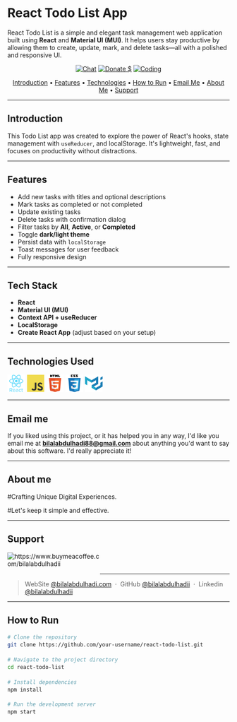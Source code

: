 # React Todo List App

React Todo List is a simple and elegant task management web application built using **React** and **Material UI (MUI)**. It helps users stay productive by allowing them to create, update, mark, and delete tasks—all with a polished and responsive UI.

<p align="center">
  <a href="https://www.linkedin.com/in/bilalabdulhadii/"><img src="https://img.shields.io/badge/Chat-Let's%20chat-darkseagreen?labelColor=gray&style=flat" alt="Chat" /></a>
  <a href="https://www.buymeacoffee.com/bilalabdulhadii"><img src="https://img.shields.io/badge/Donate%20$-Buy%20me%20a%20coffee-darkkhaki?labelColor=gray&style=flat" alt="Donate $" /></a>
  <a href="https://github.com/bilalabdulhadii"><img src="https://img.shields.io/badge/Coding-Work%20Together-cornflowerblue?labelColor=gray&style=flat" alt="Coding" /></a>
</p>

<p align="center">
  <a href="#introduction">Introduction</a> •
  <a href="#features">Features</a> •
  <a href="#technologies-used">Technologies</a> •
  <a href="#how-to-run">How to Run</a> •
  <a href="#email-me">Email Me</a> •
  <a href="#about-me">About Me</a> •
  <a href="#support">Support</a>
</p>

---

## Introduction

This Todo List app was created to explore the power of React's hooks, state management with `useReducer`, and localStorage. It's lightweight, fast, and focuses on productivity without distractions.

---

## Features

- Add new tasks with titles and optional descriptions  
- Mark tasks as completed or not completed  
- Update existing tasks  
- Delete tasks with confirmation dialog  
- Filter tasks by **All**, **Active**, or **Completed**  
- Toggle **dark/light theme**  
- Persist data with `localStorage`  
- Toast messages for user feedback  
- Fully responsive design

---

## Tech Stack

- **React**
- **Material UI (MUI)**
- **Context API + useReducer**
- **LocalStorage**
- **Create React App** (adjust based on your setup)

---

## Technologies Used

<a><img src="https://raw.githubusercontent.com/devicons/devicon/master/icons/react/react-original-wordmark.svg" width="40" height="40"/></a>
<a><img src="https://raw.githubusercontent.com/devicons/devicon/master/icons/javascript/javascript-original.svg" width="40" height="40"/></a>
<a><img src="https://raw.githubusercontent.com/devicons/devicon/master/icons/html5/html5-original-wordmark.svg" width="40" height="40"/></a>
<a><img src="https://raw.githubusercontent.com/devicons/devicon/master/icons/css3/css3-original-wordmark.svg" width="40" height="40"/></a>
<a><img src="https://raw.githubusercontent.com/devicons/devicon/master/icons/materialui/materialui-original.svg" width="40" height="40"/></a>

---

## Email me

If you liked using this project, or it has helped you in any way, I'd like you email me at <b><a href="bilalabdulhadi88@gmail.com">bilalabdulhadi88@gmail.com</a></b> about anything you'd want to say about this software. I'd really appreciate it!

---
## About me

#Crafting Unique Digital Experiences.

#Let's keep it simple and effective.

---

## Support

<p><a href="https://www.buymeacoffee.com/bilalabdulhadii"> <img align="left" src="https://cdn.buymeacoffee.com/buttons/v2/default-yellow.png" height="50" width="210" alt="https://www.buymeacoffee.com/bilalabdulhadii" /></a></p><br><br>

---
> WebSite [@bilalabdulhadi.com](https://bilalabdulhadi.com/) &nbsp;&middot;&nbsp;
> GitHub [@bilalabdulhadii](https://github.com/bilalabdulhadii) &nbsp;&middot;&nbsp;
> Linkedin [@bilalabdulhadii](https://www.linkedin.com/in/bilalabdulhadii/)


---

## How to Run

```bash
# Clone the repository
git clone https://github.com/your-username/react-todo-list.git

# Navigate to the project directory
cd react-todo-list

# Install dependencies
npm install

# Run the development server
npm start
